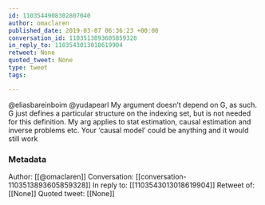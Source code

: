 ```yaml
---
id: 1103544908302807040
author: omaclaren
published_date: 2019-03-07 06:36:23 +00:00
conversation_id: 1103513893605859328
in_reply_to: 1103543013018619904
retweet: None
quoted_tweet: None
type: tweet
tags:

---
```


@eliasbareinboim @yudapearl My argument doesn’t depend on G, as such. G just defines a particular structure on the indexing set, but is not needed for this definition. My arg applies to stat estimation, causal estimation and inverse problems etc. Your ‘causal model’ could be anything and it would still work

### Metadata

Author: [[@omaclaren]]
Conversation: [[conversation-1103513893605859328]]
In reply to: [[1103543013018619904]]
Retweet of: [[None]]
Quoted tweet: [[None]]
